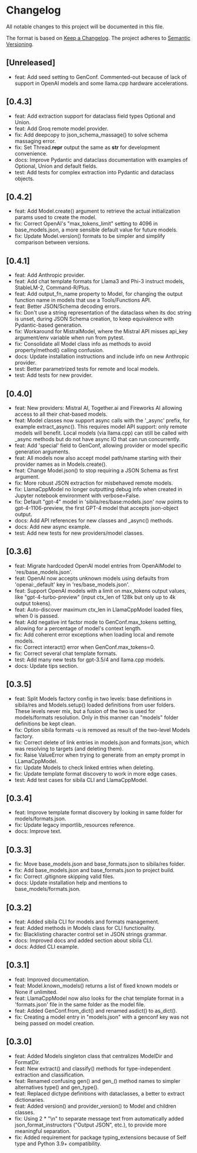 # Changelog

All notable changes to this project will be documented in this file.

The format is based on [Keep a Changelog](https://keepachangelog.com/en/1.1.0/).
The project adheres to [Semantic Versioning](https://semver.org/spec/v2.0.0.html).


## [Unreleased]
- feat: Add seed setting to GenConf. Commented-out because of lack of support in OpenAI models and some llama.cpp hardware accelerations.


## [0.4.3]
- feat: Add extraction support for dataclass field types Optional and Union.
- feat: Add Groq remote model provider.
- fix: Add deepcopy to json_schema_massage() to solve schema massaging error.
- fix: Set Thread.__repr__ output the same as __str__ for development convenience.
- docs: Improve Pydantic and dataclass documentation with examples of Optional, Union and default fields.
- test: Add tests for complex extraction into Pydantic and dataclass objects.

## [0.4.2]
- feat: Add Model.create() argument to retrieve the actual initialization params used to create the model.
- fix: Correct OpenAI's "max_tokens_limit" setting to 4096 in base_models.json, a more sensible default value for future models.
- fix: Update Model.version() formats to be simpler and simplify comparison between versions.

## [0.4.1]
- feat: Add Anthropic provider.
- feat: Add chat template formats for Llama3 and Phi-3 instruct models, StableLM-2, Command-R/Plus.
- feat: Add output_fn_name property to Model, for changing the output function name in models that use a Tools/Functions API.
- feat: Better JSON/Schema decoding errors.
- fix: Don't use a string representation of the dataclass when its doc string is unset, during JSON Schema creation, to keep equivalence with Pydantic-based generation.
- fix: Workaround for MistralModel, where the Mistral API misses api_key argument/env variable when run from pytest.
- fix: Consolidate all Model class info as methods to avoid property/method() calling confusion.
- docs: Update installation instructions and include info on new Anthropic provider.
- test: Better parametrized tests for remote and local models.
- test: Add tests for new provider.

## [0.4.0]
- feat: New providers: Mistral AI, Together.ai and Fireworks AI allowing access to all their chat-based models.
- feat: Model classes now support async calls with the '_async' prefix, for example extract_async(). This requires model API support: only remote models will benefit. Local models (via llama.cpp) can still be called with _async methods but do not have async IO that can run concurrently.
- feat: Add 'special' field to GenConf, allowing provider or model specific generation arguments.
- feat: All models now also accept model path/name starting with their provider names as in Models.create().
- feat: Change Model.json() to stop requiring a JSON Schema as first argument.
- fix: More robust JSON extraction for misbehaved remote models.
- fix: LlamaCppModel no longer outputting debug info when created in Jupyter notebook environment with verbose=False.
- fix: Default "gpt-4" model in 'sibila/res/base:models.json' now points to gpt-4-1106-preview, the first GPT-4 model that accepts json-object output.
- docs: Add API references for new classes and _async() methods.
- docs: Add new async example.
- test: Add new tests for new providers/model classes.

## [0.3.6]
- feat: Migrate hardcoded OpenAI model entries from OpenAIModel to 'res/base_models.json'.
- feat: OpenAI now accepts unknown models using defaults from 'openai:_default' key in  'res/base_models.json'.
- feat: Support OpenAI models with a limit on max_tokens output values, like "gpt-4-turbo-preview" (input ctx_len of 128k but only up to 4k output tokens).
- feat: Auto-discover maximum ctx_len in LlamaCppModel loaded files, when 0 is passed.
- feat: Add negative int factor mode to GenConf.max_tokens setting, allowing for a percentage of model's context length.
- fix: Add coherent error exceptions when loading local and remote models.
- fix: Correct interact() error when GenConf.max_tokens=0.
- fix: Correct several chat template formats.
- test: Add many new tests for gpt-3.5/4 and llama.cpp models.
- docs: Update tips section.

## [0.3.5]
- feat: Split Models factory config in two levels: base definitions in sibila/res and Models.setup() loaded definitions from user folders. These levels never mix, but a fusion of the two is used for models/formats resolution. Only in this manner can "models" folder definitions be kept clean.
- fix: Option sibila formats -u is removed as result of the two-level Models factory.
- fix: Correct delete of link entries in models.json and formats.json, which was resolving to targets (and deleting them).
- fix: Raise ValueError when trying to generate from an empty prompt in LLamaCppModel.
- fix: Update Models to check linked entries when deleting.
- fix: Update template format discovery to work in more edge cases.
- test: Add test cases for sibila CLI and LlamaCppModel.

## [0.3.4]
- feat: Improve template format discovery by looking in same folder for models/formats.json.
- fix: Update legacy importlib_resources reference.
- docs: Improve text.

## [0.3.3]
- fix: Move base_models.json and base_formats.json to sibila/res folder.
- fix: Add base_models.json and base_formats.json to project build.
- fix: Correct .gitignore skipping valid files.
- docs: Update installation help and mentions to base_models/formats.json.

## [0.3.2]
- feat: Added sibila CLI for models and formats management.
- feat: Added methods in Models class for CLI functionality.
- fix: Blacklisting character control set in JSON strings grammar.
- docs: Improved docs and added section about sibila CLI.
- docs: Added CLI example.

## [0.3.1]
- feat: Improved documentation.
- feat: Model.known_models() returns a list of fixed known models or None if unlimited.
- feat: LlamaCppModel now also looks for the chat template format in a 'formats.json' file in the same folder as the model file.
- feat: Added GenConf.from_dict() and renamed asdict() to as_dict().
- fix: Creating a model entry in "models.json" with a genconf key was not being passed on model creation.

## [0.3.0]
- feat: Added Models singleton class that centralizes ModelDir and FormatDir.
- feat: New extract() and classify() methods for type-independent extraction and classification.
- feat: Renamed confusing gen() and gen_() method names to simpler alternatives type() and gen_type().
- feat: Replaced dictype definitions with dataclasses, a better to extract dictionaries.
- feat: Added version() and provider_version() to Model and children classes.
- fix: Using 2 * "\n" to separate message text from automatically added json_format_instructors ("Output JSON", etc.), to provide more meaningful separation.
- fix: Added requirement for package typing_extensions because of Self type and Python 3.9+ compatibility.
